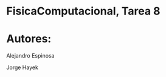 FisicaComputacional, Tarea 8
============================

Autores:
========

Alejandro Espinosa

Jorge Hayek
